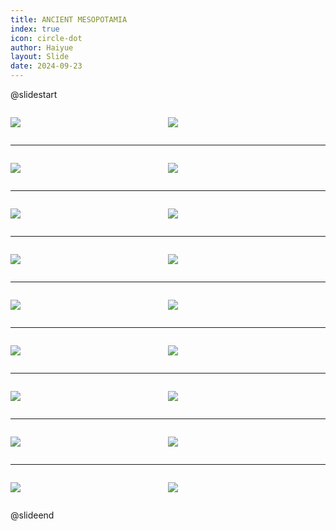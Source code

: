 ```yaml
---
title: ANCIENT MESOPOTAMIA
index: true
icon: circle-dot
author: Haiyue
layout: Slide
date: 2024-09-23
---
```

 
@slidestart

<div style="display:flex">
<div style="flex:1">

![](/reading/english/Level-W/ANCIENT%20MESOPOTAMIA/001.webp)
</div>
<div style="flex:1">

![](/reading/english/Level-W/ANCIENT%20MESOPOTAMIA/002.webp)
</div>
</div>

---

<div style="display:flex">
<div style="flex:1">

![](/reading/english/Level-W/ANCIENT%20MESOPOTAMIA/003.webp)
</div>
<div style="flex:1">

![](/reading/english/Level-W/ANCIENT%20MESOPOTAMIA/004.webp)
</div>
</div>

---

<div style="display:flex">
<div style="flex:1">

![](/reading/english/Level-W/ANCIENT%20MESOPOTAMIA/005.webp)
</div>
<div style="flex:1">

![](/reading/english/Level-W/ANCIENT%20MESOPOTAMIA/006.webp)
</div>
</div>

---

<div style="display:flex">
<div style="flex:1">

![](/reading/english/Level-W/ANCIENT%20MESOPOTAMIA/007.webp)
</div>
<div style="flex:1">

![](/reading/english/Level-W/ANCIENT%20MESOPOTAMIA/008.webp)
</div>
</div>

---

<div style="display:flex">
<div style="flex:1">

![](/reading/english/Level-W/ANCIENT%20MESOPOTAMIA/009.webp)
</div>
<div style="flex:1">

![](/reading/english/Level-W/ANCIENT%20MESOPOTAMIA/010.webp)
</div>
</div>

---

<div style="display:flex">
<div style="flex:1">

![](/reading/english/Level-W/ANCIENT%20MESOPOTAMIA/011.webp)
</div>
<div style="flex:1">

![](/reading/english/Level-W/ANCIENT%20MESOPOTAMIA/012.webp)
</div>
</div>

---

<div style="display:flex">
<div style="flex:1">

![](/reading/english/Level-W/ANCIENT%20MESOPOTAMIA/013.webp)
</div>
<div style="flex:1">

![](/reading/english/Level-W/ANCIENT%20MESOPOTAMIA/014.webp)
</div>
</div>

---

<div style="display:flex">
<div style="flex:1">

![](/reading/english/Level-W/ANCIENT%20MESOPOTAMIA/015.webp)
</div>
<div style="flex:1">

![](/reading/english/Level-W/ANCIENT%20MESOPOTAMIA/016.webp)
</div>
</div>

---

<div style="display:flex">
<div style="flex:1">

![](/reading/english/Level-W/ANCIENT%20MESOPOTAMIA/017.webp)
</div>
<div style="flex:1">

![](/reading/english/Level-W/ANCIENT%20MESOPOTAMIA/018.webp)
</div>
</div>

@slideend